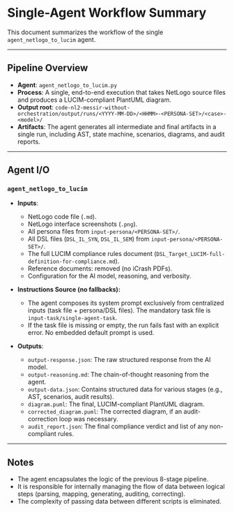 # Single-Agent Workflow Summary

This document summarizes the workflow of the single `agent_netlogo_to_lucim` agent.

---

## Pipeline Overview
- **Agent**: `agent_netlogo_to_lucim.py`
- **Process**: A single, end-to-end execution that takes NetLogo source files and produces a LUCIM-compliant PlantUML diagram.
- **Output root**: `code-nl2-messir-without-orchestration/output/runs/<YYYY-MM-DD>/<HHMM>-<PERSONA-SET>/<case>-<model>/`
- **Artifacts**: The agent generates all intermediate and final artifacts in a single run, including AST, state machine, scenarios, diagrams, and audit reports.

---

## Agent I/O

### `agent_netlogo_to_lucim`

-   **Inputs**:
    -   NetLogo code file (`.md`).
    -   NetLogo interface screenshots (`.png`).
    -   All persona files from `input-persona/<PERSONA-SET>/`.
    -   All DSL files (`DSL_IL_SYN`, `DSL_IL_SEM`) from `input-persona/<PERSONA-SET>/`.
    -   The full LUCIM compliance rules document (`DSL_Target_LUCIM-full-definition-for-compliance.md`).
    -   Reference documents: removed (no iCrash PDFs).
    -   Configuration for the AI model, reasoning, and verbosity.

-   **Instructions Source (no fallbacks):**
    -   The agent composes its system prompt exclusively from centralized inputs (task file + persona/DSL files). The mandatory task file is `input-task/single-agent-task`.
    -   If the task file is missing or empty, the run fails fast with an explicit error. No embedded default prompt is used.

-   **Outputs**:
    -   `output-response.json`: The raw structured response from the AI model.
    -   `output-reasoning.md`: The chain-of-thought reasoning from the agent.
    -   `output-data.json`: Contains structured data for various stages (e.g., AST, scenarios, audit results).
    -   `diagram.puml`: The final, LUCIM-compliant PlantUML diagram.
    -   `corrected_diagram.puml`: The corrected diagram, if an audit-correction loop was necessary.
    -   `audit_report.json`: The final compliance verdict and list of any non-compliant rules.

---

## Notes
- The agent encapsulates the logic of the previous 8-stage pipeline.
- It is responsible for internally managing the flow of data between logical steps (parsing, mapping, generating, auditing, correcting).
- The complexity of passing data between different scripts is eliminated.
